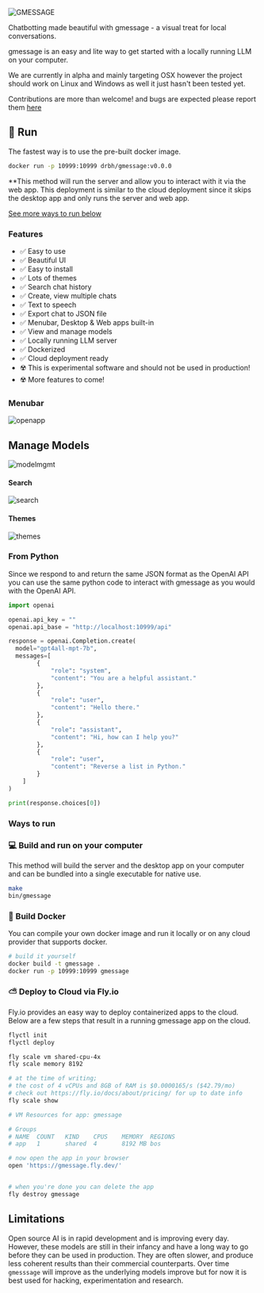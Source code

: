 ![GMESSAGE](./media/logo.png)

Chatbotting made beautiful with gmessage - a visual treat for local conversations.

gmessage is an easy and lite way to get started with a locally running LLM on your computer.

We are currently in alpha and mainly targeting OSX however the project should work on Linux and Windows as well it just hasn't been tested yet.

Contributions are more than welcome! and bugs are expected please report them [here](issues)

## 🏇 Run

The fastest way is to use the pre-built docker image.

```bash
docker run -p 10999:10999 drbh/gmessage:v0.0.0
```

**This method will run the server and allow you to interact with it via the web app. This deployment is similar to the cloud deployment since it skips the desktop app and only runs the server and web app.

[See more ways to run below](#ways-to-run)

### Features

- ✅ Easy to use
- ✅ Beautiful UI
- ✅ Easy to install
- ✅ Lots of themes
- ✅ Search chat history
- ✅ Create, view multiple chats
- ✅ Text to speech
- ✅ Export chat to JSON file
- ✅ Menubar, Desktop & Web apps built-in
- ✅ View and manage models
- ✅ Locally running LLM server
- ✅ Dockerized
- ✅ Cloud deployment ready
- ☢️ This is experimental software and should not be used in production!
- ☢️ More features to come!

### Menubar
![openapp](./media/openapp.gif) 

## Manage Models

![modelmgmt](./media/modelmgmt.gif)

#### Search 
![search](./media/search.gif)

#### Themes
![themes](./media/themes.gif)

### From Python
Since we respond to and return the same JSON format as the OpenAI API you can use the same python code to interact with gmessage as you would with the OpenAI API.
```python
import openai

openai.api_key = ""
openai.api_base = "http://localhost:10999/api"

response = openai.Completion.create(
  model="gpt4all-mpt-7b",
  messages=[
        {
            "role": "system",
            "content": "You are a helpful assistant."
        },
        {
            "role": "user",
            "content": "Hello there."
        },
        {
            "role": "assistant",
            "content": "Hi, how can I help you?"
        },
        {
            "role": "user",
            "content": "Reverse a list in Python."
        }
    ]
)

print(response.choices[0])
```

### Ways to run


### 💻 Build and run on your computer

This method will build the server and the desktop app on your computer and can be bundled into a single executable for native use.

```bash
make
bin/gmessage
```

### 🐳 Build Docker

You can compile your own docker image and run it locally or on any cloud provider that supports docker. 

```bash
# build it yourself
docker build -t gmessage .
docker run -p 10999:10999 gmessage
```

### ⛅️ Deploy to Cloud via Fly.io

Fly.io provides an easy way to deploy containerized apps to the cloud. Below are a few steps that result in a running gmessage app on the cloud.

```bash
flyctl init
flyctl deploy

fly scale vm shared-cpu-4x
fly scale memory 8192

# at the time of writing;
# the cost of 4 vCPUs and 8GB of RAM is $0.0000165/s ($42.79/mo) 
# check out https://fly.io/docs/about/pricing/ for up to date info
fly scale show

# VM Resources for app: gmessage

# Groups
# NAME	COUNT	KIND  	CPUS	MEMORY 	REGIONS
# app 	1    	shared	4   	8192 MB	bos    	

# now open the app in your browser
open 'https://gmessage.fly.dev/' 


# when you're done you can delete the app
fly destroy gmessage
```


## Limitations

Open source AI is in rapid development and is improving every day. However, these models are still in their infancy and have a long way to go before they can be used in production. They are often slower, and produce less coherent results than their commercial counterparts. Over time `gmesssage` will improve as the underlying models improve but for now it is best used for hacking, experimentation and research.
